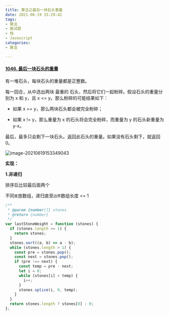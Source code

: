 ```yaml
---
title: 算法之最后一块石头重量
date: 2021-06-19 15:29:42
tags:
- 算法
- 面试题
- 栈
- Javascript
categories:
- 算法

---
```


#### [1046. 最后一块石头的重量](https://leetcode-cn.com/problems/last-stone-weight/)

有一堆石头，每块石头的重量都是正整数。

每一回合，从中选出两块 最重的 石头，然后将它们一起粉碎。假设石头的重量分别为 x 和 y，且 x <= y。那么粉碎的可能结果如下：

- 如果 x == y，那么两块石头都会被完全粉碎；

- 如果 x != y，那么重量为 x 的石头将会完全粉碎，而重量为 y 的石头新重量为 y-x。

最后，最多只会剩下一块石头。返回此石头的重量。如果没有石头剩下，就返回 0。

![image-20210619153349043](image-20210619153349043.png)



**实现：**

**1.非递归**

排序后比较最后面两个

不同`差`放数组，递归直至`边界`数组长度 <= 1 

```js
/**
 * @param {number[]} stones
 * @return {number}
 */
var lastStoneWeight = function (stones) {
  if (stones.length <= 1) {
    return stones;
  }
  stones.sort((a, b) => a - b);
  while (stones.length > 1) {
    const pre = stones.pop();
    const next = stones.pop();
    if (pre !== next) {
      const temp = pre - next;
      let i = 0;
      while (stones[i] < temp) {
        i++;
      }
      stones.splice(i, 0, temp);
    }
  }
  return stones.length ? stones[0] : 0;
};
```

